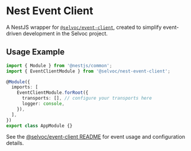 # Nest Event Client

A NestJS wrapper for [`@selvoc/event-client`](../event-client/README.md), created to simplify event-driven development in the Selvoc project.

## Usage Example

```typescript
import { Module } from '@nestjs/common';
import { EventClientModule } from '@selvoc/nest-event-client';

@Module({
  imports: [
    EventClientModule.forRoot({
      transports: [], // configure your transports here
      logger: console,
    }),
  ],
})
export class AppModule {}
```

See the [@selvoc/event-client README](../event-client/README.md) for event usage and configuration details.
